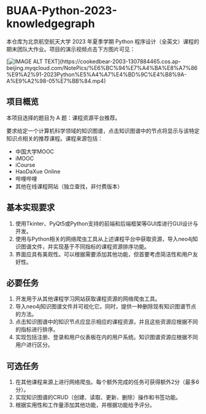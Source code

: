 # BUAA-Python-2023-knowledgegraph

本仓库为北京航空航天大学 2023 年夏季学期 Python 程序设计（全英文）课程的期末团队大作业。项目的演示视频点击下方图片可见：



[![IMAGE ALT TEXT]([https://cookedbear-2003-1307884465.cos.ap-beijing.myqcloud.com/NotePics/202403041826980.jpg](https://github.com/CookedBear/buaa-python2023-cs-knowledgegraph/assets/121625084/50a878c8-a016-4c95-bded-bb1a8e329eac))](https://cookedbear-2003-1307884465.cos.ap-beijing.myqcloud.com/NotePics/%E6%BC%94%E7%A4%BA%E8%A7%86%E9%A2%91-2023Python%E5%A4%A7%E4%BD%9C%E4%B8%9A-A%E9%A2%98-05%E7%BB%84.mp4)



## 项目概览

本项目选择的题目为 A 题：课程资源平台推荐。

要求给定一个计算机科学领域的知识图谱，点击知识图谱中的节点将显示与该特定知识点相关的推荐课程。课程来源包括：
- 中国大学MOOC
- iMOOC
- iCourse
- HaoDaXue Online
- 哔哩哔哩
- 其他在线课程网站（独立查找，非付费版本）

## 基本实现要求
1. 使用Tkinter、PyQt5或Python支持的前端和后端框架等GUI库进行GUI设计与开发。
2. 使用与Python相关的网络爬虫工具从上述课程平台中获取资源，导入neo4j知识图谱文件，并实现基于不同指标的课程资源排序功能。
3. 界面应具有美观性。可以根据需要添加其他功能，但首要考虑简洁性和用户友好性。

## 必要任务
1. 开发用于从其他课程学习网站获取课程资源的网络爬虫工具。
2. 导入neo4j知识图谱文件并可视化它。同时，提供一种删除现有知识图谱节点的方法。
3. 点击知识图谱中的知识节点应显示相应的课程资源，并且这些资源应根据不同的指标进行排序。
4. 实现包括注册、登录和用户仪表板在内的用户系统。知识图谱资源应根据不同用户进行区分。

## 可选任务
1. 在其他课程来源上进行网络爬虫。每个额外完成的任务可获得额外2分（最多6分）。
2. 实现知识图谱的CRUD（创建、读取、更新、删除）操作和书签功能。
3. 根据实用性和工作量添加其他功能，并根据功能给予评分。
